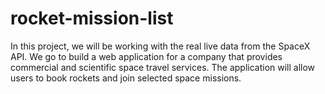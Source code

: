 # rocket-mission-list
In this project, we will be working with the real live data from the SpaceX API. We go to build a web application for a company that provides commercial and scientific space travel services. The application will allow users to book rockets and join selected space missions.
